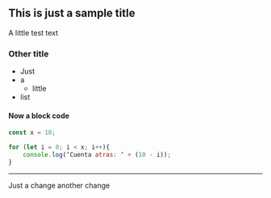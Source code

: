 ## This is just a sample title
A little test text

### Other title
- Just
- a
	- little
- list

#### Now a block code
```js
const x = 10;

for (let i = 0; i < x; i++){
    console.log(‘Cuenta atras: ‘ + (10 - i));
}
```
---
Just a change
another change
